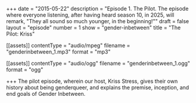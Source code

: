 +++
date = "2015-05-22"
description = "Episode 1. The Pilot. The episode where everyone listening, after having heard season 10, in 2025, will remark, \"They all sound so much younger, in the beginning!\""
draft = false
layout = "episode"
number = 1
show = "gender-inbetween"
title = "The Pilot: Kriss"

[[assets]]
  contentType = "audio/mpeg"
  filename = "genderinbetween_1.mp3"
  format = "mp3"

[[assets]]
  contentType = "audio/ogg"
  filename = "genderinbetween_1.ogg"
  format = "ogg"

+++
The pilot episode, wherein our host, Kriss Stress, gives their own history about being genderqueer, and explains the premise, inception, and end goals of Gender Inbetween.